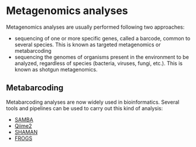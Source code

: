 # Metagenomics analyses
Metagenomics analyses are usually performed following two approaches: 
- sequencing of one or more specific genes, called a barcode, common to several species. This is known as targeted metagenomics or metabarcoding 
- sequencing the genomes of organisms present in the environment to be analyzed, regardless of species (bacteria, viruses, fungi, etc.). This is known as shotgun metagenomics.

## Metabarcoding
Metabarcoding analyses are now widely used in bioinformatics. Several tools and pipelines can be used to carry out this kind of analysis:
- [SAMBA](https://gitlab.ifremer.fr/bioinfo/workflows/samba)
- [Qiime2](https://qiime2.org/)
- [SHAMAN](https://github.com/aghozlane/shaman)
- [FROGS](http://sepsis-omics.github.io/tutorials/modules/frogs/)
